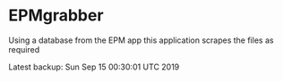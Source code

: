 # EPMgrabber
Using a database from the EPM app this application scrapes the files as required


Latest backup: Sun Sep 15 00:30:01 UTC 2019
